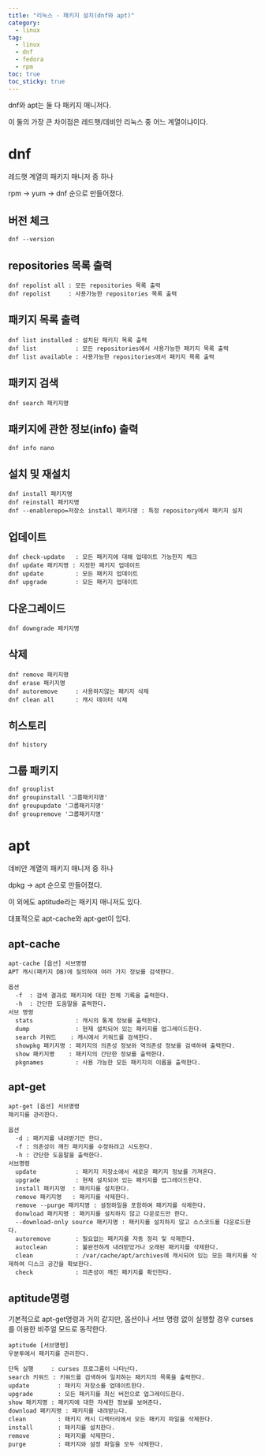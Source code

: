 ```yaml
---
title: "리눅스 - 패키지 설치(dnf와 apt)"
category:
  - linux
tag:
  - linux
  - dnf
  - fedora
  - rpm
toc: true
toc_sticky: true
---
```


dnf와 apt는 둘 다 패키지 매니저다.

이 둘의 가장 큰 차이점은 레드햇/데비안 리눅스 중 어느 계열이냐이다.

# dnf

레드햇 계열의 패키지 매니저 중 하나

rpm → yum → dnf 순으로 만들어졌다.

## 버전 체크

```
dnf --version
```

## repositories 목록 출력

```
dnf repolist all : 모든 repositories 목록 출력
dnf repolist     : 사용가능한 repositories 목록 출력
```

## 패키지 목록 출력

```
dnf list installed : 설치된 패키지 목록 출력
dnf list           : 모든 repositories에서 사용가능한 패키지 목록 출력
dnf list available : 사용가능한 repositories에서 패키지 목록 출력
```

## 패키지 검색

```
dnf search 패키지명
```

## 패키지에 관한 정보(info) 출력

```
dnf info nano
```

## 설치 및 재설치

```
dnf install 패키지명
dnf reinstall 패키지명
dnf --enablerepo=저장소 install 패키지명 : 특정 repository에서 패키지 설치
```

## 업데이트

```
dnf check-update   : 모든 패키지에 대해 업데이트 가능한지 체크
dnf update 패키지명 : 지정한 패키지 업데이트
dnf update         : 모든 패키지 업데이트
dnf upgrade        : 모든 패키지 업데이트
```

## 다운그레이드

```
dnf downgrade 패키지명
```

## 삭제

```
dnf remove 패키지명
dnf erase 패키지명
dnf autoremove     : 사용하지않는 패키지 삭제
dnf clean all      : 캐시 데이터 삭제
```

## 히스토리

```
dnf history
```

## 그룹 패키지

```
dnf grouplist
dnf groupinstall '그룹패키지명'
dnf groupupdate '그룹패키지명'
dnf groupremove '그룹패키지명'
```

# apt

데비안 계열의 패키지 매니저 중 하나

dpkg → apt 순으로 만들어졌다.

이 외에도 aptitude라는 패키지 매니저도 있다.

대표적으로 apt-cache와 apt-get이 있다.

## apt-cache

~~~
apt-cache [옵션] 서브명령
APT 캐시(패키지 DB)에 질의하여 여러 가지 정보를 검색한다.

옵션
  -f  : 검색 결과로 패키지에 대한 전체 기록을 출력한다.
  -h  : 간단한 도움말을 출력한다.
서브 명령
  stats            : 캐시의 통계 정보를 출력한다.
  dump             : 현재 설치되어 있는 패키지를 업그레이드한다.
  search 키워드    : 캐시에서 키워드를 검색한다.
  showpkg 패키지명 : 패키지의 의존성 정보와 역의존성 정보를 검색하여 출력한다.
  show 패키지명    : 패키지의 간단한 정보를 출력한다.
  pkgnames         : 사용 가능한 모든 패키지의 이름을 출력한다.
~~~

## apt-get

~~~
apt-get [옵션] 서브명령
패키지를 관리한다.

옵션
  -d : 패키지를 내려받기만 한다.
  -f : 의존성이 깨진 패키지를 수정하려고 시도한다.
  -h : 간단한 도움말을 출력한다.
서브명령
  update           : 패키지 저장소에서 새로운 패키지 정보를 가져온다.
  upgrade          : 현재 설치되어 있는 패키지를 업그레이드한다.
  install 패키지명  : 패키지를 설치한다.
  remove 패키지명   : 패키지를 삭제한다.
  remove --purge 패키지명 : 설정하일을 포함하여 패키지를 삭제한다.
  donwload 패키지명 : 패키지를 설치하지 않고 다운로드만 한다.
  --download-only source 패키지명 : 패키지를 설치하지 않고 소스코드를 다운로드한다.
  autoremove       : 필요없는 패키지를 자동 정리 및 삭제한다.
  autoclean        : 불완전하게 내려받았거나 오래된 패키지를 삭제한다.
  clean            : /var/cache/apt/archives에 캐시되어 있는 모든 패키지를 삭제하여 디스크 공간을 확보한다.
  check            : 의존성이 깨진 패키지를 확인한다.
~~~

## aptitude명령

기본적으로 apt-get명령과 거의 같지만, 옵션이나 서브 명령 없이 실행할 경우 curses를 이용한 비주얼 모드로 동작한다.

~~~
aptitude [서브명령]
우분투에서 패키지를 관리한다.

단독 실행     : curses 프로그름이 나타난다.
search 키워드 : 키워드를 검색하여 일치하는 패키지의 목록을 출력한다.
update        : 패키지 저장소를 업데이트한다.
upgrade       : 모든 패키지를 최신 버전으로 업그레이드한다.
show 패키지명 : 패키지에 대한 자세한 정보를 보여준다.
download 패키지명 : 패키지를 내려받는다.
clean         : 패키지 캐시 디렉터리에서 모든 패키지 파일을 삭제한다.
install       : 패키지를 설치한다.
remove        : 패키지를 삭제한다.
purge         : 패키지와 설정 파일을 모두 삭제한다.
~~~
